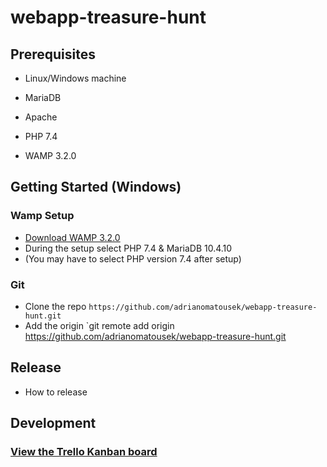 # webapp-treasure-hunt


## Prerequisites
- Linux/Windows machine
- MariaDB
- Apache
- PHP 7.4

- WAMP 3.2.0

## Getting Started (Windows)
### Wamp Setup
- [Download WAMP 3.2.0](http://www.wampserver.com/en/)
- During the setup select PHP 7.4 & MariaDB 10.4.10
- (You may have to select PHP version 7.4 after setup)

### Git
- Clone the repo `https://github.com/adrianomatousek/webapp-treasure-hunt.git`
- Add the origin `git remote add origin https://github.com/adrianomatousek/webapp-treasure-hunt.git

## Release
- How to release


## Development
### [View the Trello Kanban board](https://trello.com/b/Yg87NVOQ/swe-coursework-kanban-board-group-l)
